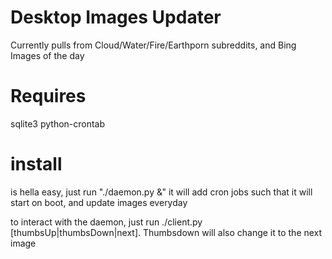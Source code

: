 


Desktop Images Updater
=====================

Currently pulls from Cloud/Water/Fire/Earthporn subreddits, and Bing Images of the day

Requires
===========
sqlite3
python-crontab 

install
==============
is hella easy, just run "./daemon.py &" it will add cron jobs such that it will start on boot, 
and update images everyday

to interact with the daemon, just run ./client.py [thumbsUp|thumbsDown|next]. Thumbsdown will also change it to the next image
